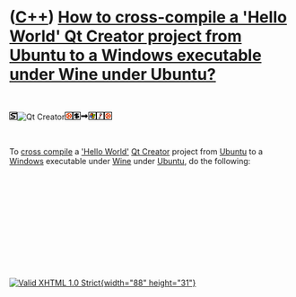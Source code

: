 



 

 

 

 

 

([C++](Cpp.htm)) [How to cross-compile a 'Hello World' Qt Creator project from Ubuntu to a Windows executable under Wine under Ubuntu?](CppCrossCompileQtCreatorUbuntuHelloWorldToWindowsWineUbuntu.htm)
========================================================================================================================================================================================================

 

![STL](PicStl.png)![Qt
Creator](PicQtCreator.png)![Ubuntu](PicUbuntu.png)![Console](PicConsole.png)![to](PicTo.png)![Windows](PicWindows.png)![Wine](PicWine.png)![Ubuntu](PicUbuntu.png)

 

To [cross compile](CppCrossCompile.htm) a ['Hello
World'](CppHelloWorld.htm) [Qt Creator](CppQtCreator.htm) project from
[Ubuntu](CppUbuntu.htm) to a [Windows](CppWindows.htm) executable under
[Wine](CppWine.htm) under [Ubuntu](CppUbuntu.htm), do the following:

 

 

 

 

 





 

[![Valid XHTML 1.0 Strict](valid-xhtml10.png){width="88"
height="31"}](http://validator.w3.org/check?uri=referer)

